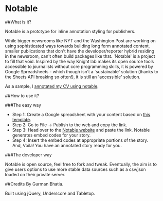 # Notable

##What is it?

Notable is a prototype for inline annotation styling for publishers.

While bigger newsrooms like NYT and the Washington Post are working on using sophisticated ways towards building long form annotated content, smaller publications that don't have the developer/reporter hybrid residing in the newsroom, can't often build packages like that. 'Notable' is a project to fill that void. Inspired by the way Knight lab makes its open source tools accessible to journalists without core programming skills, it is powered by Google Spreadsheets - which though isn't a 'sustainable' solution (thanks to the Sheets API breaking so often!), it is still an 'accessible' solution.

As a sample, I [annotated my CV using notable](http://gurmanbhatia.com/notable/notable-resume.html).

##How to use it?

###The easy way

* Step 1: Create a Google spreadsheet with your content based on [this template](https://docs.google.com/spreadsheets/d/1QdZCLbD_wPTe6szkDVM9MpKh-w0ubIUvVP44bhhDRdM/edit#gid=0).
* Step 2: Go to File -> Publish to the web and copy the link.
* Step 3: Head over to the [Notable website](//gurmanbh.github.io/notable) and paste the link. Notable generates embed codes for your story.
* Step 4: Insert the embed codes at appropriate portions of the story. And, Voila! You have an annotated story ready for you.

###The developer way

Notable is open source, feel free to fork and tweak. Eventually, the aim is to give users options to use more stable data sources such as a csv/json loaded on their private server.

##Credits
By Gurman Bhatia.

Built using jQuery, Underscore and Tabletop.
